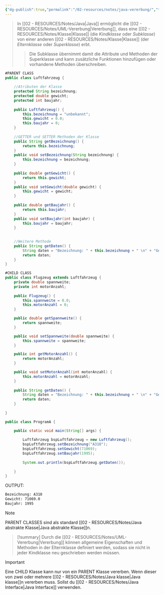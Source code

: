 ```yaml
---
{"dg-publish":true,"permalink":"/02-resources/notes/java-vererbung/","tags":["code/OOP/vererbung"],"noteIcon":"","updated":"2024-11-08T09:44:00.598+01:00"}
---
```


>In [[02 - RESOURCES/Notes/Java\|Java]] ermöglicht die [[02 - RESOURCES/Notes/UML-Vererbung\|Vererbung]], dass eine [[02 - RESOURCES/Notes/Klasse\|Klasse]] (die _Kindklasse_ oder _Subklasse_) von einer anderen [[02 - RESOURCES/Notes/Klasse\|Klasse]] (der _Elternklasse_ oder _Superklasse_) erbt. 
>>Die Subklasse übernimmt damit die Attribute und Methoden der Superklasse und kann zusätzliche Funktionen hinzufügen oder vorhandene Methoden überschreiben.
```Java
#PARENT CLASS
public class Luftfahrzeug {
	
	//Atributen der Klasse
	protected String bezeichnung;
	protected double gewicht;
	protected int baujahr;
	
	public Luftfahrzeug() {
		this.bezeichnung = "unbekannt";
		this.gewicht = 0.0;
		this.baujahr = 0;
	}
	
	//GETTER und SETTER Methoden der Klasse
	public String getBezeichnung() {
		return this.bezeichnung;
	}
	public void setBezeichnung(String bezeichnung) {
		this.bezeichnung = bezeichnung;
	}
	
	public double getGewicht() {
		return this.gewicht;
	}
	public void setGewicht(double gewicht) {
		this.gewicht = gewicht;
	}
	
	public double getBaujahr() {
		return this.baujahr;
	}
	public void setBaujahr(int baujahr) {
		this.baujahr = baujahr;
	}
	
	
	//Weitere Methode
	public String getDaten() {
		String daten = "Bezeichnung: " + this.bezeichnung + " \n" + "Gewicht: " + this.gewicht + "\n" + "Baujahr: " + this.baujahr + " \n";
		return daten;
	}
}
```
```Java
#CHILD CLASS
public class Flugzeug extends Luftfahrzeug {
	private double spannweite;
	private int motorAnzahl;
	
	public Flugzeug() {
		this.spannweite = 0.0;
		this.motorAnzahl = 0;
	}

	public double getSpannweite() {
		return spannweite;
	}

	public void setSpannweite(double spannweite) {
		this.spannweite = spannweite;
	}

	public int getMotorAnzahl() {
		return motorAnzahl;
	}

	public void setMotorAnzahl(int motorAnzahl) {
		this.motorAnzahl = motorAnzahl;
	}
	
	public String getDaten() {
		String daten = "Bezeichnung: " + this.bezeichnung + " \n" + "Gewicht: " + this.gewicht + "\n" + "Baujahr: " + this.baujahr + " \n" + "Spannweite: " + this.spannweite + "\n" + "MotorAnzahl: " + this.motorAnzahl + "\n";
		return daten;
	}
	
}
```
```Java
public class ProgramA {

	public static void main(String[] args) {
		
		Luftfahrzeug bspLuftfahrzeug = new Luftfahrzeug();
		bspLuftfahrzeug.setBezeichnung("A310");
		bspLuftfahrzeug.setGewicht(71069);
		bspLuftfahrzeug.setBaujahr(1995);
		
		System.out.println(bspLuftfahrzeug.getDaten());
		
	}
}
```
OUTPUT:
```bash
Bezeichnung: A310 
Gewicht: 71069.0
Baujahr: 1995 
```

>[!note] 
>PARENT CLASSES sind als standard [[02 - RESOURCES/Notes/Java abstrakte Klasse\|Java abstrakte Klasse]]n.

>[!summary] 
>Durch die [[02 - RESOURCES/Notes/UML-Vererbung\|Vererbung]] können allgemeine Eigenschaften und Methoden in der Elternklasse definiert werden, sodass sie nicht in jeder Kindklasse neu geschrieben werden müssen.
>

>[!important] 
>Eine CHILD Klasse kann nur von ein PARENT Klasse vererben. Wenn dieser von zwei oder mehrere [[02 - RESOURCES/Notes/Java klasse\|Java klasse]]n vererben muss. Sollst du [[02 - RESOURCES/Notes/Java Interface\|Java Interface]] verwenden.
